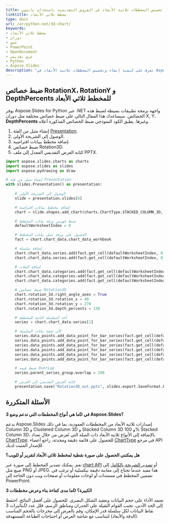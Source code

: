 ```yaml
---
title: تخصيص المخططات ثلاثية الأبعاد في العروض التقديمية باستخدام بايثون
linktitle: مخطط ثلاثي الأبعاد
type: docs
url: /ar/python-net/3d-chart/
keywords:
- مخطط ثلاثي الأبعاد
- دوران
- عمق
- PowerPoint
- OpenDocument
- عرض تقديمي
- Python
- Aspose.Slides
description: "تعرف على كيفية إنشاء وتخصيص المخططات ثلاثية الأبعاد في Aspose.Slides for Python عبر .NET، مع دعم ملفات PPT و PPTX و ODP — عزّز عروضك التقديمية اليوم."
---
```


## **ضبط خصائص RotationX، RotationY و DepthPercents للمخطط ثلاثي الأبعاد**
يوفر Aspose.Slides for Python عبر .NET واجهة برمجة تطبيقات بسيطة لضبط هذه الخصائص. سيساعدك هذا المقال التالي على ضبط خصائص مختلفة مثل دوران X, Y، **DepthPercents** وغيرها. يطبق الكود النموذجي ضبط الخصائص المذكورة أعلاه.

1. إنشاء مثيل من الفئة [Presentation](https://reference.aspose.com/slides/python-net/aspose.slides/presentation/).
2. الوصول إلى الشريحة الأولى.
3. إضافة مخطط ببيانات افتراضية.
4. ضبط خصائص Rotation3D.
5. كتابة العرض التقديمي المعدل إلى ملف PPTX.

```py
import aspose.slides.charts as charts
import aspose.slides as slides
import aspose.pydrawing as draw

# إنشاء مثيل من فئة Presentation
with slides.Presentation() as presentation:
            
    # الوصول إلى الشريحة الأولى
    slide = presentation.slides[0]

    # إضافة مخطط ببيانات افتراضية
    chart = slide.shapes.add_chart(charts.ChartType.STACKED_COLUMN_3D, 0, 0, 500, 500)

    # ضبط فهرس ورقة بيانات المخطط
    defaultWorksheetIndex = 0

    # الحصول على ورقة عمل بيانات المخطط
    fact = chart.chart_data.chart_data_workbook

    # إضافة سلسلة
    chart.chart_data.series.add(fact.get_cell(defaultWorksheetIndex, 0, 1, "Series 1"), chart.type)
    chart.chart_data.series.add(fact.get_cell(defaultWorksheetIndex, 0, 2, "Series 2"), chart.type)

    # إضافة الفئات
    chart.chart_data.categories.add(fact.get_cell(defaultWorksheetIndex, 1, 0, "Caetegoty 1"))
    chart.chart_data.categories.add(fact.get_cell(defaultWorksheetIndex, 2, 0, "Caetegoty 2"))
    chart.chart_data.categories.add(fact.get_cell(defaultWorksheetIndex, 3, 0, "Caetegoty 3"))

    # ضبط خصائص Rotation3D
    chart.rotation_3d.right_angle_axes = True
    chart.rotation_3d.rotation_x = 40
    chart.rotation_3d.rotation_y = 270
    chart.rotation_3d.depth_percents = 150

    # أخذ السلسلة الثانية للمخطط
    series = chart.chart_data.series[1]

    # الآن تعبئة بيانات السلسلة
    series.data_points.add_data_point_for_bar_series(fact.get_cell(defaultWorksheetIndex, 1, 1, 20))
    series.data_points.add_data_point_for_bar_series(fact.get_cell(defaultWorksheetIndex, 2, 1, 50))
    series.data_points.add_data_point_for_bar_series(fact.get_cell(defaultWorksheetIndex, 3, 1, 30))
    series.data_points.add_data_point_for_bar_series(fact.get_cell(defaultWorksheetIndex, 1, 2, 30))
    series.data_points.add_data_point_for_bar_series(fact.get_cell(defaultWorksheetIndex, 2, 2, 10))
    series.data_points.add_data_point_for_bar_series(fact.get_cell(defaultWorksheetIndex, 3, 2, 60))

    # ضبط قيمة OverLap
    series.parent_series_group.overlap = 100         

    # كتابة العرض التقديمي إلى القرص
    presentation.save("Rotation3D_out.pptx", slides.export.SaveFormat.PPTX)
```

## **الأسئلة المتكررة**

**ما هي أنواع المخططات التي تدعم وضع 3D في Aspose.Slides؟**

يدعم Aspose.Slides إصدارات ثلاثية الأبعاد من المخططات العمودية، بما في ذلك Column 3D و Clustered Column 3D و Stacked Column 3D و 100% Stacked Column 3D، بالإضافة إلى الأنواع ثلاثية الأبعاد ذات الصلة التي تُعرض من خلال تعداد [ChartType](https://reference.aspose.com/slides/python-net/aspose.slides.charts/charttype/). للحصول على قائمة دقيقة ومحدثة، راجع أعضاء [ChartType](https://reference.aspose.com/slides/python-net/aspose.slides.charts/charttype/) في مرجع API للإصدار المثبت لديك.

**هل يمكنني الحصول على صورة نقطية لمخطط ثلاثي الأبعاد لتقرير أو للويب؟**

نعم. يمكنك تصدير المخطط إلى صورة عبر [chart API](https://reference.aspose.com/slides/python-net/aspose.slides.charts/chart/get_image/) أو [تصدير الشريحة بالكامل](/slides/ar/python-net/convert-powerpoint-to-png/) إلى صيغ مثل PNG أو JPEG. هذا مفيد عندما تحتاج إلى معاينة دقيقة بيكسلية أو ترغب في تضمين المخطط في مستندات أو لوحات معلومات أو صفحات ويب دون الحاجة إلى PowerPoint.

**ما مدى كفاءة بناء وعرض مخططات 3D الكبيرة؟**

تعتمد الأداء على حجم البيانات وتعقيد الشكل البصري. للحصول على أفضل النتائج، احتفظ بتأثيرات 3D إلى الحد الأدنى، تجنب القوام الثقيلة على الجدران ومناطق الرسم، قلل عدد نقاط البيانات لكل سلسلة قدر الإمكان، وقم بالعرض إلى مخرجات بالحجم المناسب (الدقة والأبعاد) لتتناسب مع شاشة العرض أو احتياجات الطباعة المستهدفة.